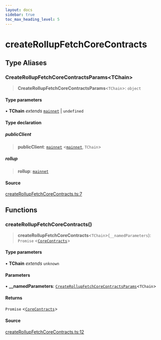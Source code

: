 ```yaml
---
layout: docs
sidebar: true
toc_max_heading_level: 5
---
```


# createRollupFetchCoreContracts

## Type Aliases

### CreateRollupFetchCoreContractsParams\<TChain\>

> **CreateRollupFetchCoreContractsParams**\<`TChain`\>: `object`

#### Type parameters

• **TChain** *extends* [`mainnet`](chains.md#mainnet) \| `undefined`

#### Type declaration

##### publicClient

> **publicClient**: [`mainnet`](chains.md#mainnet) \<[`mainnet`](chains.md#mainnet), `TChain`\>

##### rollup

> **rollup**: [`mainnet`](chains.md#mainnet)

#### Source

[createRollupFetchCoreContracts.ts:7](https://github.com/offchainlabs/arbitrum-orbit-sdk/blob/fa20b8d23170b5196c4c9cdb5fc2dfefa349f1c8/src/createRollupFetchCoreContracts.ts#L7)

## Functions

### createRollupFetchCoreContracts()

> **createRollupFetchCoreContracts**\<`TChain`\>(`__namedParameters`): `Promise` \<[`CoreContracts`](types/CoreContracts.md#corecontracts)\>

#### Type parameters

• **TChain** *extends* `unknown`

#### Parameters

• **\_\_namedParameters**: [`CreateRollupFetchCoreContractsParams`](createRollupFetchCoreContracts.md#createrollupfetchcorecontractsparamstchain)\<`TChain`\>

#### Returns

`Promise` \<[`CoreContracts`](types/CoreContracts.md#corecontracts)\>

#### Source

[createRollupFetchCoreContracts.ts:12](https://github.com/offchainlabs/arbitrum-orbit-sdk/blob/fa20b8d23170b5196c4c9cdb5fc2dfefa349f1c8/src/createRollupFetchCoreContracts.ts#L12)
